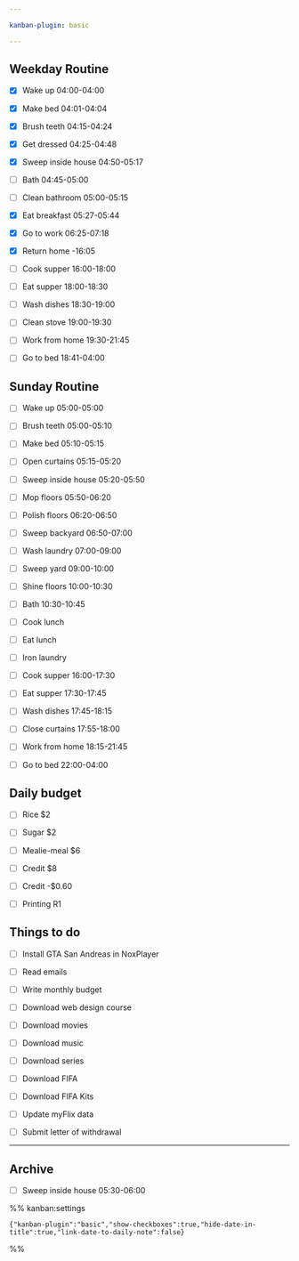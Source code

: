 ```yaml
---

kanban-plugin: basic

---
```


## Weekday Routine

- [x] Wake up 04:00-04:00
- [x] Make bed 04:01-04:04
- [x] Brush teeth 04:15-04:24
- [x] Get dressed 04:25-04:48
- [x] Sweep inside house 04:50-05:17
- [ ] Bath 04:45-05:00
- [ ] Clean bathroom 05:00-05:15
- [x] Eat breakfast 05:27-05:44
- [x] Go to work 06:25-07:18
- [x] Return home -16:05
- [ ] Cook supper 16:00-18:00
- [ ] Eat supper 18:00-18:30
- [ ] Wash dishes 18:30-19:00
- [ ] Clean stove 19:00-19:30
- [ ] Work from home 19:30-21:45
- [ ] Go to bed 18:41-04:00


## Sunday Routine

- [ ] Wake up 05:00-05:00
- [ ] Brush teeth 05:00-05:10
- [ ] Make bed 05:10-05:15
- [ ] Open curtains 05:15-05:20
- [ ] Sweep inside house 05:20-05:50
- [ ] Mop floors 05:50-06:20
- [ ] Polish floors 06:20-06:50
- [ ] Sweep backyard 06:50-07:00
- [ ] Wash laundry 07:00-09:00
- [ ] Sweep yard 09:00-10:00
- [ ] Shine floors 10:00-10:30
- [ ] Bath 10:30-10:45
- [ ] Cook lunch
- [ ] Eat lunch
- [ ] Iron laundry
- [ ] Cook supper 16:00-17:30
- [ ] Eat supper 17:30-17:45
- [ ] Wash dishes 17:45-18:15
- [ ] Close curtains 17:55-18:00
- [ ] Work from home 18:15-21:45
- [ ] Go to bed 22:00-04:00


## Daily budget

- [ ] Rice $2
- [ ] Sugar $2
- [ ] Mealie-meal $6
- [ ] Credit $8
- [ ] Credit -$0.60
- [ ] Printing R1


## Things to do

- [ ] Install GTA San Andreas in NoxPlayer
- [ ] Read emails
- [ ] Write monthly budget
- [ ] Download web design course
- [ ] Download movies
- [ ] Download music
- [ ] Download series
- [ ] Download FIFA
- [ ] Download FIFA Kits
- [ ] Update myFlix data
- [ ] Submit letter of withdrawal


***

## Archive

- [ ] Sweep inside house 05:30-06:00

%% kanban:settings
```
{"kanban-plugin":"basic","show-checkboxes":true,"hide-date-in-title":true,"link-date-to-daily-note":false}
```
%%